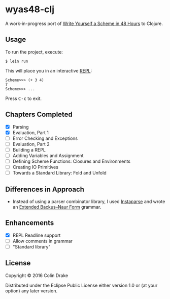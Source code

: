 # wyas48-clj

A work-in-progress port of [Write Yourself a Scheme in 48 Hours](https://en.wikibooks.org/wiki/Write_Yourself_a_Scheme_in_48_Hours) to Clojure.

## Usage

To run the project, execute:

    $ lein run

This will place you in an interactive [REPL](https://en.wikipedia.org/wiki/Read%E2%80%93eval%E2%80%93print_loop):

    Scheme>>> (+ 3 4)
    7
    Scheme>>> ...

Press <kbd>C-c</kbd> to exit.

## Chapters Completed

- [x] Parsing
- [x] Evaluation, Part 1
- [ ] Error Checking and Exceptions
- [ ] Evaluation, Part 2
- [ ] Building a REPL
- [ ] Adding Variables and Assignment
- [ ] Defining Scheme Functions: Closures and Environments
- [ ] Creating IO Primitives
- [ ] Towards a Standard Library: Fold and Unfold

## Differences in Approach

- Instead of using a parser combinator library, I used [Instaparse](https://github.com/Engelberg/instaparse) and wrote an [Extended Backus–Naur Form](https://en.wikipedia.org/wiki/Extended_Backus%E2%80%93Naur_Form) grammar.

## Enhancements

- [x] REPL Readline support
- [ ] Allow comments in grammar
- [ ] "Standard library"

## License

Copyright © 2016 Colin Drake

Distributed under the Eclipse Public License either version 1.0 or (at
your option) any later version.
